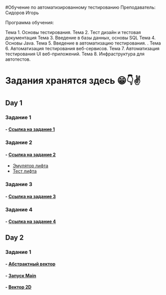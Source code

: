 #Обучение по автоматизированному тестированию
Преподаватель: Сидоров Игорь

Программа обучения:

Тема 1. Основы тестирования.
Тема 2. Тест дизайн и тестовая документация
Тема 3. Введение в базы данных, основы SQL
Тема 4. Основы Java.
Тема 5. Введение в автоматизацию тестирования. .
Тема 6. Автоматизация тестирования веб-сервисов.
Тема 7. Автоматизация тестирования UI веб-приложений.
Тема 8. Инфраструктура для автотестов.


# Задания хранятся здесь 😁👇✌

## Day 1

### Задание 1

#### - [Ссылка на задание 1](Day1/task_1.txt)

### Задание 2

#### - [Ссылка на задание 2](Day1/task_2.txt)

+ [Эмулятор лифта](building.py)
+ [Тест лифта](testbuilding.py)

### Задание 3

#### - [Ссылка на задание 3](Day1/task_3.txt)

### Задание 4

#### - [Ссылка на задание 4](Day1/task_4)

## Day 2

### Задание 1

#### - [Абстрактный вектор](Day_2/src/com/vector/Vector2d.java)
#### - [Запуск Main](Day_2/src/com/vector/Main.java)
#### - [Вектор 2D](Day_2/src/com/vector/Vector2d.java)

